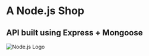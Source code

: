 # A Node.js Shop

## API built using Express + Mongoose  
  
![Node.js Logo](https://upload.wikimedia.org/wikipedia/commons/thumb/d/d9/Node.js_logo.svg/1200px-Node.js_logo.svg.png)
